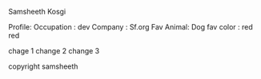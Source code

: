 Samsheeth Kosgi

Profile:
Occupation : dev
Company : Sf.org
Fav Animal: Dog
fav color : red
red

chage 1
change 2
change 3

copyright samsheeth


